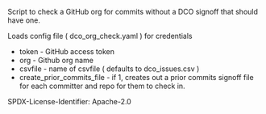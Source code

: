 Script to check a GitHub org for commits without a DCO signoff that should have one.

Loads config file ( dco_org_check.yaml ) for credentials

* token - GitHub access token
* org - Github org name
* csvfile - name of csvfile ( defaults to dco_issues.csv )
* create_prior_commits_file - if 1, creates out a prior commits signoff file for each committer and repo for them to check in.

SPDX-License-Identifier: Apache-2.0
